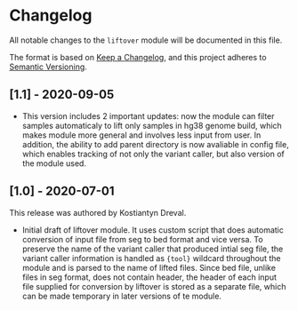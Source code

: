 # Changelog

All notable changes to the `liftover` module will be documented in this file.

The format is based on [Keep a Changelog](https://keepachangelog.com/en/1.0.0/),
and this project adheres to [Semantic Versioning](https://semver.org/spec/v2.0.0.html).

## [1.1] - 2020-09-05

- This version includes 2 important updates: now the module can filter samples automaticaly to lift only 
  samples in hg38 genome build, which makes module more general and involves less input from user. In addition,
  the ability to add parent directory is now avaliable in config file, which enables tracking of not only the 
  variant caller, but also version of the module used.


## [1.0] - 2020-07-01

This release was authored by Kostiantyn Dreval.

<!-- TODO: Explain each important module design decision below. -->

- Initial draft of liftover module. It uses custom script that does automatic conversion of input file 
  from seg to bed format and vice versa. To preserve the name of the variant caller that produced intial 
  seg file, the variant caller information is handled as `{tool}` wildcard throughout the module and is 
  parsed to the name of lifted files. Since bed file, unlike files in seg format, does not contain header,
  the header of each input file supplied for conversion by liftover is stored as a separate file, which can
  be made temporary in later versions of te module.
